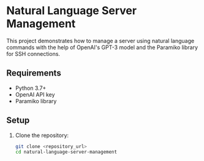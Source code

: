 # Natural Language Server Management

This project demonstrates how to manage a server using natural language commands with the help of OpenAI's GPT-3 model and the Paramiko library for SSH connections.

## Requirements

- Python 3.7+
- OpenAI API key
- Paramiko library

## Setup

1. Clone the repository:
   ```bash
   git clone <repository_url>
   cd natural-language-server-management
